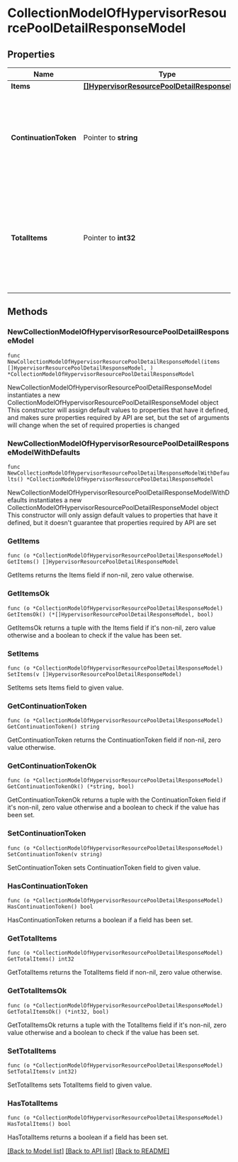 # CollectionModelOfHypervisorResourcePoolDetailResponseModel

## Properties

Name | Type | Description | Notes
------------ | ------------- | ------------- | -------------
**Items** | [**[]HypervisorResourcePoolDetailResponseModel**](HypervisorResourcePoolDetailResponseModel.md) | List of items. | 
**ContinuationToken** | Pointer to **string** | If present, indicates to the caller that the query was not complete, and they should call the API again specifying the continuation token as a query parameter. | [optional] 
**TotalItems** | Pointer to **int32** | Indicates the total number of items in the collection, which may be more than the number of Items returned, if there is a ContinuationToken.  Only returned in the response to &#x60;$search&#x60; APIs. | [optional] 

## Methods

### NewCollectionModelOfHypervisorResourcePoolDetailResponseModel

`func NewCollectionModelOfHypervisorResourcePoolDetailResponseModel(items []HypervisorResourcePoolDetailResponseModel, ) *CollectionModelOfHypervisorResourcePoolDetailResponseModel`

NewCollectionModelOfHypervisorResourcePoolDetailResponseModel instantiates a new CollectionModelOfHypervisorResourcePoolDetailResponseModel object
This constructor will assign default values to properties that have it defined,
and makes sure properties required by API are set, but the set of arguments
will change when the set of required properties is changed

### NewCollectionModelOfHypervisorResourcePoolDetailResponseModelWithDefaults

`func NewCollectionModelOfHypervisorResourcePoolDetailResponseModelWithDefaults() *CollectionModelOfHypervisorResourcePoolDetailResponseModel`

NewCollectionModelOfHypervisorResourcePoolDetailResponseModelWithDefaults instantiates a new CollectionModelOfHypervisorResourcePoolDetailResponseModel object
This constructor will only assign default values to properties that have it defined,
but it doesn't guarantee that properties required by API are set

### GetItems

`func (o *CollectionModelOfHypervisorResourcePoolDetailResponseModel) GetItems() []HypervisorResourcePoolDetailResponseModel`

GetItems returns the Items field if non-nil, zero value otherwise.

### GetItemsOk

`func (o *CollectionModelOfHypervisorResourcePoolDetailResponseModel) GetItemsOk() (*[]HypervisorResourcePoolDetailResponseModel, bool)`

GetItemsOk returns a tuple with the Items field if it's non-nil, zero value otherwise
and a boolean to check if the value has been set.

### SetItems

`func (o *CollectionModelOfHypervisorResourcePoolDetailResponseModel) SetItems(v []HypervisorResourcePoolDetailResponseModel)`

SetItems sets Items field to given value.


### GetContinuationToken

`func (o *CollectionModelOfHypervisorResourcePoolDetailResponseModel) GetContinuationToken() string`

GetContinuationToken returns the ContinuationToken field if non-nil, zero value otherwise.

### GetContinuationTokenOk

`func (o *CollectionModelOfHypervisorResourcePoolDetailResponseModel) GetContinuationTokenOk() (*string, bool)`

GetContinuationTokenOk returns a tuple with the ContinuationToken field if it's non-nil, zero value otherwise
and a boolean to check if the value has been set.

### SetContinuationToken

`func (o *CollectionModelOfHypervisorResourcePoolDetailResponseModel) SetContinuationToken(v string)`

SetContinuationToken sets ContinuationToken field to given value.

### HasContinuationToken

`func (o *CollectionModelOfHypervisorResourcePoolDetailResponseModel) HasContinuationToken() bool`

HasContinuationToken returns a boolean if a field has been set.

### GetTotalItems

`func (o *CollectionModelOfHypervisorResourcePoolDetailResponseModel) GetTotalItems() int32`

GetTotalItems returns the TotalItems field if non-nil, zero value otherwise.

### GetTotalItemsOk

`func (o *CollectionModelOfHypervisorResourcePoolDetailResponseModel) GetTotalItemsOk() (*int32, bool)`

GetTotalItemsOk returns a tuple with the TotalItems field if it's non-nil, zero value otherwise
and a boolean to check if the value has been set.

### SetTotalItems

`func (o *CollectionModelOfHypervisorResourcePoolDetailResponseModel) SetTotalItems(v int32)`

SetTotalItems sets TotalItems field to given value.

### HasTotalItems

`func (o *CollectionModelOfHypervisorResourcePoolDetailResponseModel) HasTotalItems() bool`

HasTotalItems returns a boolean if a field has been set.


[[Back to Model list]](../README.md#documentation-for-models) [[Back to API list]](../README.md#documentation-for-api-endpoints) [[Back to README]](../README.md)


